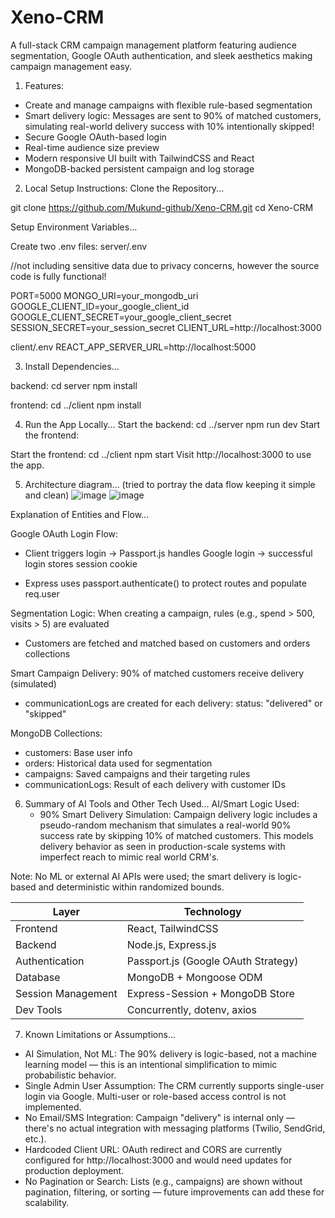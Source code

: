 # Xeno-CRM
A full-stack CRM campaign management platform featuring audience segmentation, Google OAuth authentication, and sleek aesthetics making campaign management easy.

1. Features:
  - Create and manage campaigns with flexible rule-based segmentation
  - Smart delivery logic: Messages are sent to 90% of matched customers, simulating real-world delivery success with 10% intentionally skipped!
  - Secure Google OAuth-based login
  - Real-time audience size preview
  - Modern responsive UI built with TailwindCSS and React
  - MongoDB-backed persistent campaign and log storage

2. Local Setup Instructions:
  Clone the Repository...
   
  git clone https://github.com/Mukund-github/Xeno-CRM.git
  cd Xeno-CRM

Setup Environment Variables...
   
  Create two .env files:
  server/.env

//not including sensitive data due to privacy concerns, however the source code is fully functional!

  PORT=5000
  MONGO_URI=your_mongodb_uri
  GOOGLE_CLIENT_ID=your_google_client_id
  GOOGLE_CLIENT_SECRET=your_google_client_secret
  SESSION_SECRET=your_session_secret
  CLIENT_URL=http://localhost:3000

client/.env
  REACT_APP_SERVER_URL=http://localhost:5000

3. Install Dependencies...

backend:
  cd server
  npm install

frontend:
  cd ../client
  npm install

4. Run the App Locally...
  Start the backend:
    cd ../server
    npm run dev
    Start the frontend:

Start the frontend:
  cd ../client
  npm start
Visit http://localhost:3000 to use the app.

5. Architecture diagram... (tried to portray the data flow keeping it simple and clean)
![image](https://github.com/user-attachments/assets/874f9651-055d-46f6-af25-01712328d174)
![image](https://github.com/user-attachments/assets/6a295192-258f-4521-a7b5-406adb539ec8)


Explanation of Entities and Flow...

Google OAuth Login Flow:
- Client triggers login → Passport.js handles Google login → successful login stores session cookie

- Express uses passport.authenticate() to protect routes and populate req.user

Segmentation Logic:
  When creating a campaign, rules (e.g., spend > 500, visits > 5) are evaluated

- Customers are fetched and matched based on customers and orders collections

Smart Campaign Delivery:
  90% of matched customers receive delivery (simulated)

- communicationLogs are created for each delivery: status: "delivered" or "skipped"

MongoDB Collections:

- customers: Base user info
- orders: Historical data used for segmentation
- campaigns: Saved campaigns and their targeting rules
- communicationLogs: Result of each delivery with customer IDs

6.  Summary of AI Tools and Other Tech Used...
  AI/Smart Logic Used:
    - 90% Smart Delivery Simulation: Campaign delivery logic includes a pseudo-random mechanism that simulates a real-world 90% success rate by skipping 10% of     matched customers. This models delivery behavior as seen in production-scale systems with imperfect reach to mimic real world CRM's.

 Note: No ML or external AI APIs were used; the smart delivery is logic-based and deterministic within randomized bounds.

| Layer              | Technology                          |
| ------------------ | ----------------------------------- |
| Frontend           | React, TailwindCSS                  |
| Backend            | Node.js, Express.js                 |
| Authentication     | Passport.js (Google OAuth Strategy) |
| Database           | MongoDB + Mongoose ODM              |
| Session Management | Express-Session + MongoDB Store     |
| Dev Tools          | Concurrently, dotenv, axios         |


7. Known Limitations or Assumptions...
  - AI Simulation, Not ML: The 90% delivery is logic-based, not a machine learning model — this is an intentional simplification to mimic probabilistic behavior.
  - Single Admin User Assumption: The CRM currently supports single-user login via Google. Multi-user or role-based access control is not implemented.
  - No Email/SMS Integration: Campaign "delivery" is internal only — there's no actual integration with messaging platforms (Twilio, SendGrid, etc.).
  - Hardcoded Client URL: OAuth redirect and CORS are currently configured for http://localhost:3000 and would need updates for production deployment.
  - No Pagination or Search: Lists (e.g., campaigns) are shown without pagination, filtering, or sorting — future improvements can add these for scalability.

